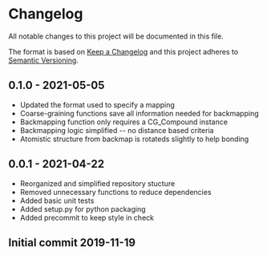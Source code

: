 # Changelog
All notable changes to this project will be documented in this file.

The format is based on [Keep a Changelog](http://keepachangelog.com/en/1.0.0/)
and this project adheres to [Semantic Versioning](http://semver.org/spec/v2.0.0.html).

## 0.1.0 - 2021-05-05
- Updated the format used to specify a mapping
- Coarse-graining functions save all information needed for backmapping
- Backmapping function only requires a CG\_Compound instance
- Backmapping logic simplified -- no distance based criteria
- Atomistic structure from backmap is rotateds slightly to help bonding

## 0.0.1 - 2021-04-22
- Reorganized and simplified repository stucture
- Removed unnecessary functions to reduce dependencies
- Added basic unit tests
- Added setup.py for python packaging
- Added precommit to keep style in check

## Initial commit 2019-11-19
